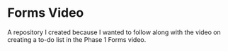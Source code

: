 # Forms Video

A repository I created because I wanted to follow along with the video on creating a to-do list in the Phase 1 Forms video.